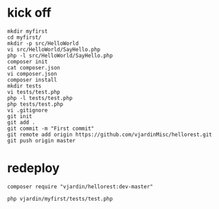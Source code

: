 # kick off

    mkdir myfirst
    cd myfirst/
    mkdir -p src/HelloWorld
    vi src/HelloWorld/SayHello.php
    php -l src/HelloWorld/SayHello.php 
    composer init
    cat composer.json 
    vi composer.json 
    composer install
    mkdir tests
    vi tests/test.php
    php -l tests/test.php 
    php tests/test.php 
    vi .gitignore 
    git init
    git add .
    git commit -m "First commit"
    git remote add origin https://github.com/vjardinMisc/hellorest.git
    git push origin master

# redeploy

    composer require "vjardin/hellorest:dev-master"

    php vjardin/myfirst/tests/test.php
